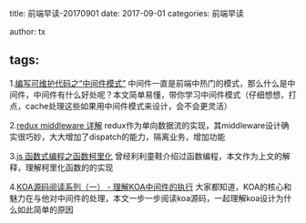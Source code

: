 title: 前端早读-20170901
date: 2017-09-01
categories: 前端早读

author: tx

tags:
---

1.[编写可维护代码之“中间件模式”](https://zhuanlan.zhihu.com/p/26063036) 
中间件一直是前端中热门的模式，那么什么是中间件，中间件有什么好处呢？本文简单易懂，带你学习中间件模式（仔细想想，打点，cache处理这些如果用中间件模式来设计，会不会更灵活）

2.[redux middleware 详解](https://zhuanlan.zhihu.com/p/20597452)
redux作为单向数据流的实现，其middleware设计确实很巧妙，大大增加了dispatch的能力，隔离业务，增加功能

3.[js 函数式编程之函数柯里化](https://segmentfault.com/a/1190000003733107)
曾经利利童鞋介绍过函数编程，本文作为上文的解释，理解柯里化函数的的实现

4.[KOA源码阅读系列（一） - 理解KOA中间件的执行](https://cnodejs.org/topic/5723360e35af8a704195f5d5)
大家都知道，KOA的核心和魅力在与他对中间件的处理，本文一步一步阅读koa源码，一起理解koa设计为什么如此简单的原因